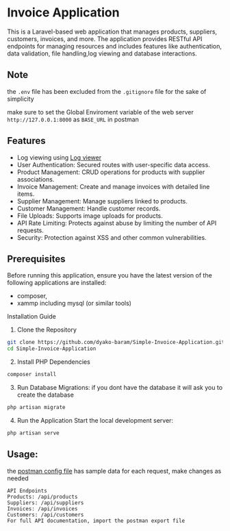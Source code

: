 # Invoice Application

This is a Laravel-based web application that manages products, suppliers, customers, invoices, and more. The application provides RESTful API endpoints for managing resources and includes features like authentication, data validation, file handling,log viewing and database interactions.

## Note
the `.env` file has been excluded from the `.gitignore` file for the sake of simplicity 

make sure to set the Global Enviroment variable of the web server `http://127.0.0.1:8000` as `BASE_URL` in postman 

## Features
- Log viewing using [Log viewer]('https://github.com/opcodesio/log-viewer')
- User Authentication: Secured routes with user-specific data access.
- Product Management: CRUD operations for products with supplier associations.
- Invoice Management: Create and manage invoices with detailed line items.
- Supplier Management: Manage suppliers linked to products.
- Customer Management: Handle customer records.
- File Uploads: Supports image uploads for products.
- API Rate Limiting: Protects against abuse by limiting the number of API requests.
- Security: Protection against XSS and other common vulnerabilities.

## Prerequisites
Before running this application, ensure you have the latest version of the following applications are installed:
-   composer, 
-   xammp including mysql (or similar tools)

Installation Guide
1. Clone the Repository

```bash
git clone https://github.com/dyako-baram/Simple-Invoice-Application.git
cd Simple-Invoice-Application
```
2. Install PHP Dependencies
```bash
composer install
```

3. Run Database Migrations:
if you dont have the database it will ask you to create the database

```bash
php artisan migrate
```

4. Run the Application
Start the local development server:

```bash
php artisan serve
```

## Usage:
the [postman config file]('/Invoice.postman_collection.json') has sample data for each request, make changes as needed
```
API Endpoints
Products: /api/products
Suppliers: /api/suppliers
Invoices: /api/invoices
Customers: /api/customers
For full API documentation, import the postman export file
```